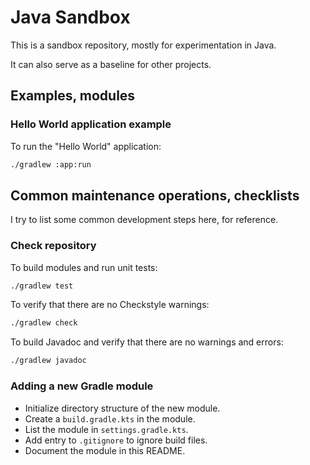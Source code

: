 # Java Sandbox

This is a sandbox repository, mostly for experimentation in Java.

It can also serve as a baseline for other projects.

## Examples, modules

### Hello World application example

To run the "Hello World" application:
```bash
./gradlew :app:run
```

## Common maintenance operations, checklists

I try to list some common development steps here, for reference.

### Check repository

To build modules and run unit tests:
```bash
./gradlew test
```

To verify that there are no Checkstyle warnings:
```bash
./gradlew check
```

To build Javadoc and verify that there are no warnings and errors:
```bash
./gradlew javadoc
```

### Adding a new Gradle module

- Initialize directory structure of the new module.
- Create a `build.gradle.kts` in the module.
- List the module in `settings.gradle.kts`.
- Add entry to `.gitignore` to ignore build files.
- Document the module in this README.
